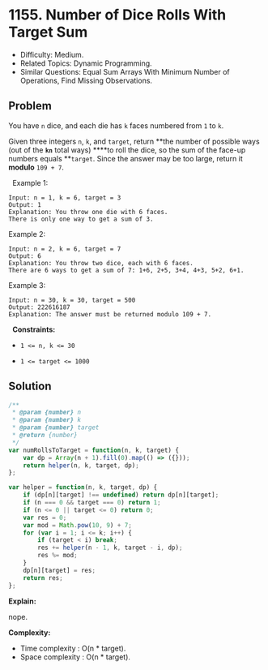 # 1155. Number of Dice Rolls With Target Sum

- Difficulty: Medium.
- Related Topics: Dynamic Programming.
- Similar Questions: Equal Sum Arrays With Minimum Number of Operations, Find Missing Observations.

## Problem

You have `n` dice, and each die has `k` faces numbered from `1` to `k`.

Given three integers `n`, `k`, and `target`, return **the number of possible ways (out of the **`kn`** total ways) ****to roll the dice, so the sum of the face-up numbers equals **`target`. Since the answer may be too large, return it **modulo** `109 + 7`.

 
Example 1:

```
Input: n = 1, k = 6, target = 3
Output: 1
Explanation: You throw one die with 6 faces.
There is only one way to get a sum of 3.
```

Example 2:

```
Input: n = 2, k = 6, target = 7
Output: 6
Explanation: You throw two dice, each with 6 faces.
There are 6 ways to get a sum of 7: 1+6, 2+5, 3+4, 4+3, 5+2, 6+1.
```

Example 3:

```
Input: n = 30, k = 30, target = 500
Output: 222616187
Explanation: The answer must be returned modulo 109 + 7.
```

 
**Constraints:**


	
- `1 <= n, k <= 30`
	
- `1 <= target <= 1000`



## Solution

```javascript
/**
 * @param {number} n
 * @param {number} k
 * @param {number} target
 * @return {number}
 */
var numRollsToTarget = function(n, k, target) {
    var dp = Array(n + 1).fill(0).map(() => ({}));
    return helper(n, k, target, dp);
};

var helper = function(n, k, target, dp) {
    if (dp[n][target] !== undefined) return dp[n][target];
    if (n === 0 && target === 0) return 1;
    if (n <= 0 || target <= 0) return 0;
    var res = 0;
    var mod = Math.pow(10, 9) + 7;
    for (var i = 1; i <= k; i++) {
        if (target < i) break;
        res += helper(n - 1, k, target - i, dp);
        res %= mod;
    }
    dp[n][target] = res;
    return res;
};
```

**Explain:**

nope.

**Complexity:**

* Time complexity : O(n * target).
* Space complexity : O(n * target).
